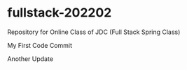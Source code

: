 # fullstack-202202
Repository for Online Class of JDC (Full Stack Spring Class)

My First Code Commit

Another Update
